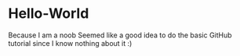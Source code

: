 # Hello-World
Because I am a noob
Seemed like a good idea to do the basic GitHub tutorial since I know nothing about it :)
